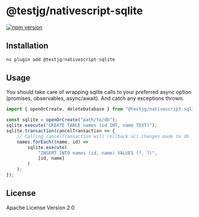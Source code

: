 # @testjg/nativescript-sqlite

[![npm version](https://badge.fury.io/js/@testjg%2Fnativescript-sqlite.svg)](https://badge.fury.io/js/@testjg%2Fnativescript-sqlite)

## Installation

```javascript
ns plugin add @testjg/nativescript-sqlite
```

## Usage

You should take care of wrapping sqlite calls to your preferred async option (promises, observables, async/await). And catch any exceptions thrown.

```TypeScript
import { openOrCreate, deleteDatabase } from "@testjg/nativescript-sqlite";

const sqlite = openOrCreate("path/to/db");
sqlite.execute("CREATE TABLE names (id INT, name TEXT)");
sqlite.transaction(cancelTransaction => {
    // Calling cancelTransaction will rollback all changes made to db
    names.forEach((name, id) =>
        sqlite.execute(
            "INSERT INTO names (id, name) VALUES (?, ?)",
            [id, name]
        )
    );
});
```

## License

Apache License Version 2.0
